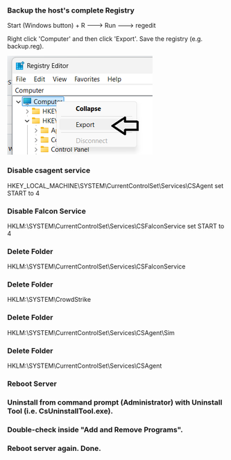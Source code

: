 ### Backup the host's complete Registry 
Start (Windows button) + R ---> Run ---> regedit

Right click 'Computer' and then click 'Export'. Save the registry (e.g. backup.reg).

<img title="imager" alt="Alt text" src="Untitled1.png">

### Disable csagent service
HKEY_LOCAL_MACHINE\SYSTEM\CurrentControlSet\Services\CSAgent
set START to 4

### Disable Falcon Service
HKLM:\SYSTEM\CurrentControlSet\Services\CSFalconService
set START to 4

### Delete Folder
HKLM:\SYSTEM\CurrentControlSet\Services\CSFalconService

### Delete Folder
HKLM:\SYSTEM\CrowdStrike

### Delete Folder
HKLM:\SYSTEM\CurrentControlSet\Services\CSAgent\Sim

### Delete Folder
HKLM:\SYSTEM\CurrentControlSet\Services\CSAgent

### Reboot Server

### Uninstall from command prompt (Administrator) with Uninstall Tool (i.e. CsUninstallTool.exe).

### Double-check inside "Add and Remove Programs".

### Reboot server again. Done.
